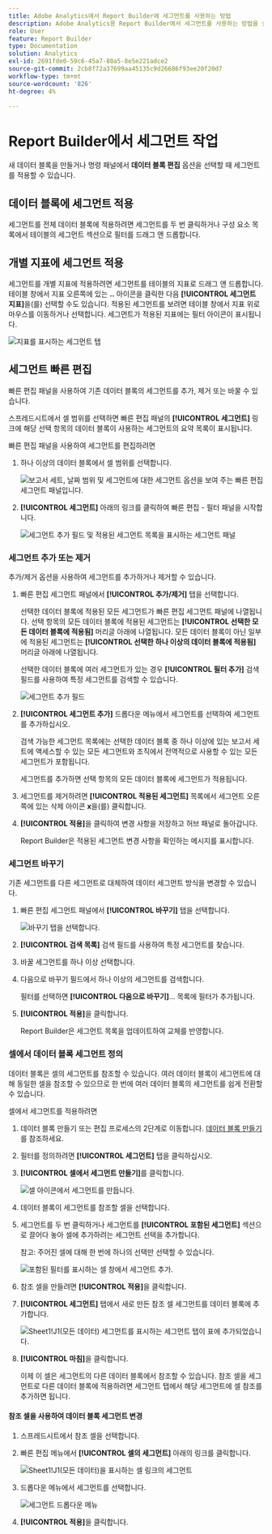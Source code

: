 ```yaml
---
title: Adobe Analytics에서 Report Builder에 세그먼트를 사용하는 방법
description: Adobe Analytics용 Report Builder에서 세그먼트를 사용하는 방법을 설명합니다
role: User
feature: Report Builder
type: Documentation
solution: Analytics
exl-id: 2691fde0-59c6-45a7-80a5-8e5e221adce2
source-git-commit: 2cb8f72a37699aa45135c9d26686f93ee20f20d7
workflow-type: tm+mt
source-wordcount: '826'
ht-degree: 4%

---
```


# Report Builder에서 세그먼트 작업

새 데이터 블록을 만들거나 명령 패널에서 **데이터 블록 편집** 옵션을 선택할 때 세그먼트를 적용할 수 있습니다.

## 데이터 블록에 세그먼트 적용

세그먼트를 전체 데이터 블록에 적용하려면 세그먼트를 두 번 클릭하거나 구성 요소 목록에서 테이블의 세그먼트 섹션으로 필터를 드래그 앤 드롭합니다.

## 개별 지표에 세그먼트 적용

세그먼트를 개별 지표에 적용하려면 세그먼트를 테이블의 지표로 드래그 앤 드롭합니다. 테이블 창에서 지표 오른쪽에 있는 **..** 아이콘을 클릭한 다음 **[!UICONTROL 세그먼트 지표]**&#x200B;을(를) 선택할 수도 있습니다. 적용된 세그먼트를 보려면 테이블 창에서 지표 위로 마우스를 이동하거나 선택합니다. 세그먼트가 적용된 지표에는 필터 아이콘이 표시됩니다.

![지표를 표시하는 세그먼트 탭](./assets/filter_by.png)

## 세그먼트 빠른 편집

빠른 편집 패널을 사용하여 기존 데이터 블록의 세그먼트를 추가, 제거 또는 바꿀 수 있습니다.

스프레드시트에서 셀 범위를 선택하면 빠른 편집 패널의 **[!UICONTROL 세그먼트]** 링크에 해당 선택 항목의 데이터 블록이 사용하는 세그먼트의 요약 목록이 표시됩니다.

빠른 편집 패널을 사용하여 세그먼트를 편집하려면

1. 하나 이상의 데이터 블록에서 셀 범위를 선택합니다.

   ![보고서 세트, 날짜 범위 및 세그먼트에 대한 세그먼트 옵션을 보여 주는 빠른 편집 세그먼트 패널입니다.](./assets/select_multiple_dbs.png)

1. **[!UICONTROL 세그먼트]** 아래의 링크를 클릭하여 빠른 편집 - 필터 패널을 시작합니다.

   ![세그먼트 추가 필드 및 적용된 세그먼트 목록을 표시하는 세그먼트 패널](./assets/quick_edit_filters.png)

### 세그먼트 추가 또는 제거

추가/제거 옵션을 사용하여 세그먼트를 추가하거나 제거할 수 있습니다.

1. 빠른 편집 세그먼트 패널에서 **[!UICONTROL 추가/제거]** 탭을 선택합니다.

   선택한 데이터 블록에 적용된 모든 세그먼트가 빠른 편집 세그먼트 패널에 나열됩니다. 선택 항목의 모든 데이터 블록에 적용된 세그먼트는 **[!UICONTROL 선택한 모든 데이터 블록에 적용됨]** 머리글 아래에 나열됩니다. 모든 데이터 블록이 아닌 일부에 적용된 세그먼트는 **[!UICONTROL 선택한 하나 이상의 데이터 블록에 적용됨]** 머리글 아래에 나열됩니다.

   선택한 데이터 블록에 여러 세그먼트가 있는 경우 **[!UICONTROL 필터 추가]** 검색 필드를 사용하여 특정 세그먼트를 검색할 수 있습니다.

   ![세그먼트 추가 필드](./assets/add_filter.png)

1. **[!UICONTROL 세그먼트 추가]** 드롭다운 메뉴에서 세그먼트를 선택하여 세그먼트를 추가하십시오.

   검색 가능한 세그먼트 목록에는 선택한 데이터 블록 중 하나 이상에 있는 보고서 세트에 액세스할 수 있는 모든 세그먼트와 조직에서 전역적으로 사용할 수 있는 모든 세그먼트가 포함됩니다.

   세그먼트를 추가하면 선택 항목의 모든 데이터 블록에 세그먼트가 적용됩니다.

1. 세그먼트를 제거하려면 **[!UICONTROL 적용된 세그먼트]** 목록에서 세그먼트 오른쪽에 있는 삭제 아이콘 **x**&#x200B;을(를) 클릭합니다.

1. **[!UICONTROL 적용]**&#x200B;을 클릭하여 변경 사항을 저장하고 허브 패널로 돌아갑니다.

   Report Builder은 적용된 세그먼트 변경 사항을 확인하는 메시지를 표시합니다.

### 세그먼트 바꾸기

기존 세그먼트를 다른 세그먼트로 대체하여 데이터 세그먼트 방식을 변경할 수 있습니다.

1. 빠른 편집 세그먼트 패널에서 **[!UICONTROL 바꾸기]** 탭을 선택합니다.

   ![바꾸기 탭을 선택합니다.](./assets/replace_filter.png)

1. **[!UICONTROL 검색 목록]** 검색 필드를 사용하여 특정 세그먼트를 찾습니다.

1. 바꿀 세그먼트를 하나 이상 선택합니다.

1. 다음으로 바꾸기 필드에서 하나 이상의 세그먼트를 검색합니다.

   필터를 선택하면 **[!UICONTROL 다음으로 바꾸기]**... 목록에 필터가 추가됩니다.

1. **[!UICONTROL 적용]**&#x200B;을 클릭합니다.

   Report Builder은 세그먼트 목록을 업데이트하여 교체를 반영합니다.

### 셀에서 데이터 블록 세그먼트 정의

데이터 블록은 셀의 세그먼트를 참조할 수 있습니다. 여러 데이터 블록이 세그먼트에 대해 동일한 셀을 참조할 수 있으므로 한 번에 여러 데이터 블록의 세그먼트를 쉽게 전환할 수 있습니다.

셀에서 세그먼트를 적용하려면

1. 데이터 블록 만들기 또는 편집 프로세스의 2단계로 이동합니다. [데이터 블록 만들기](./create-a-data-block.md)를 참조하세요.
1. 필터를 정의하려면 **[!UICONTROL 세그먼트]** 탭을 클릭하십시오.
1. **[!UICONTROL 셀에서 세그먼트 만들기]**&#x200B;를 클릭합니다.

   ![셀 아이콘에서 세그먼트를 만듭니다.](./assets/create-filter-from-cell.png)

1. 데이터 블록이 세그먼트를 참조할 셀을 선택합니다.

1. 세그먼트를 두 번 클릭하거나 세그먼트를 **[!UICONTROL 포함된 세그먼트]** 섹션으로 끌어다 놓아 셀에 추가하려는 세그먼트 선택을 추가합니다.

   참고: 주어진 셀에 대해 한 번에 하나의 선택만 선택할 수 있습니다.

   ![포함된 필터를 표시하는 셀 창에서 세그먼트 추가.](./assets/select-filters.png)

1. 참조 셀을 만들려면 **[!UICONTROL 적용]**&#x200B;을 클릭합니다.

1. **[!UICONTROL 세그먼트]** 탭에서 새로 만든 참조 셀 세그먼트를 데이터 블록에 추가합니다.

   ![Sheet1!J1(모든 데이터) 세그먼트를 표시하는 세그먼트 탭이 표에 추가되었습니다.](./assets/reference-cell-filter.png)

1. **[!UICONTROL 마침]**&#x200B;을 클릭합니다.

   이제 이 셀은 세그먼트의 다른 데이터 블록에서 참조할 수 있습니다. 참조 셀을 세그먼트로 다른 데이터 블록에 적용하려면 세그먼트 탭에서 해당 세그먼트에 셀 참조를 추가하면 됩니다.

#### 참조 셀을 사용하여 데이터 블록 세그먼트 변경

1. 스프레드시트에서 참조 셀을 선택합니다.

1. 빠른 편집 메뉴에서 **[!UICONTROL 셀의 세그먼트]** 아래의 링크를 클릭합니다.

   ![Sheet1!J1(모든 데이터)을 표시하는 셀 링크의 세그먼트](./assets/filters-from-cell-link.png)

1. 드롭다운 메뉴에서 세그먼트를 선택합니다.

   ![세그먼트 드롭다운 메뉴](./assets/filter-drop-down.png)

1. **[!UICONTROL 적용]**&#x200B;을 클릭합니다.
